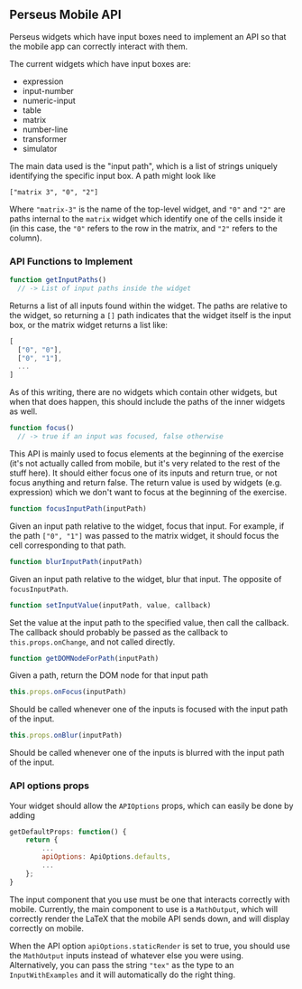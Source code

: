Perseus Mobile API
------------------

Perseus widgets which have input boxes need to implement an API so that the
mobile app can correctly interact with them.

The current widgets which have input boxes are:
 - expression
 - input-number
 - numeric-input
 - table
 - matrix
 - number-line
 - transformer
 - simulator

The main data used is the "input path", which is a list of strings uniquely
identifying the specific input box. A path might look like

    ["matrix 3", "0", "2"]

Where `"matrix-3"` is the name of the top-level widget, and `"0"` and `"2"` are
paths internal to the `matrix` widget which identify one of the cells inside it
(in this case, the `"0"` refers to the row in the matrix, and `"2"` refers to
the column).

### API Functions to Implement

```js
function getInputPaths()
  // -> List of input paths inside the widget
```
Returns a list of all inputs found within the widget. The paths are relative to
the widget, so returning a `[]` path indicates that the widget itself is the
input box, or the matrix widget returns a list like:
```js
[
  ["0", "0"],
  ["0", "1"],
  ...
]
```
As of this writing, there are no widgets which contain other widgets, but when
that does happen, this should include the paths of the inner widgets as well.

```js
function focus()
  // -> true if an input was focused, false otherwise
```
This API is mainly used to focus elements at the beginning of the exercise (it's
not actually called from mobile, but it's very related to the rest of the stuff
here). It should either focus one of its inputs and return true, or not focus
anything and return false. The return value is used by widgets (e.g. expression)
which we don't want to focus at the beginning of the exercise.

```js
function focusInputPath(inputPath)
```
Given an input path relative to the widget, focus that input. For example, if
the path `["0", "1"]` was passed to the matrix widget, it should focus the cell
corresponding to that path.

```js
function blurInputPath(inputPath)
```
Given an input path relative to the widget, blur that input. The opposite of
`focusInputPath`.

```js
function setInputValue(inputPath, value, callback)
```
Set the value at the input path to the specified value, then call the callback.
The callback should probably be passed as the callback to `this.props.onChange`,
and not called directly.

```js
function getDOMNodeForPath(inputPath)
```
Given a path, return the DOM node for that input path

```js
this.props.onFocus(inputPath)
```
Should be called whenever one of the inputs is focused with the input path of
the input.

```js
this.props.onBlur(inputPath)
```
Should be called whenever one of the inputs is blurred with the input path of
the input.

### API options props

Your widget should allow the `APIOptions` props, which can easily be done by
adding
```js
getDefaultProps: function() {
    return {
        ...
        apiOptions: ApiOptions.defaults,
        ...
    };
}
```

The input component that you use must be one that interacts correctly with
mobile. Currently, the main component to use is a `MathOutput`, which will
correctly render the LaTeX that the mobile API sends down, and will display
correctly on mobile.

When the API option `apiOptions.staticRender` is set to true, you should use the
`MathOutput` inputs instead of whatever else you were using. Alternatively, you
can pass the string `"tex"` as the type to an `InputWithExamples` and it will
automatically do the right thing.

